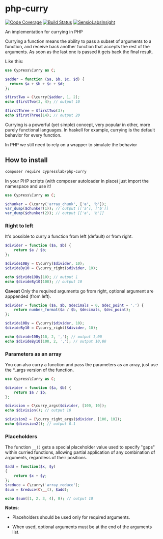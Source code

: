 # php-curry

[![Code Coverage](https://scrutinizer-ci.com/g/matteosister/php-curry/badges/coverage.png?b=master)](https://scrutinizer-ci.com/g/matteosister/php-curry/?branch=master)
[![Build Status](https://scrutinizer-ci.com/g/matteosister/php-curry/badges/build.png?b=master)](https://scrutinizer-ci.com/g/matteosister/php-curry/build-status/master)
[![SensioLabsInsight](https://insight.sensiolabs.com/projects/437a51d1-9829-4e22-b37b-77c80dd3947f/mini.png)](https://insight.sensiolabs.com/projects/437a51d1-9829-4e22-b37b-77c80dd3947f)

An implementation for currying in PHP

Currying a function means the ability to pass a subset of arguments to a function, and receive back another function that accepts the rest of the arguments. As soon as the last one is passed it gets back the final result.

Like this:

``` php
use Cypress\Curry as C;

$adder = function ($a, $b, $c, $d) {
  return $a + $b + $c + $d;
};

$firstTwo = C\curry($adder, 1, 2);
echo $firstTwo(3, 4); // output 10

$firstThree = $firstTwo(3);
echo $firstThree(14); // output 20
```

Currying is a powerful (yet simple) concept, very popular in other, more purely functional languages. In haskell for example, currying is the default behavior for every function.

In PHP we still need to rely on a wrapper to simulate the behavior

## How to install

``` bash
composer require cypresslab/php-curry
```

In your PHP scripts (with composer autoloader in place) just import the namespace and use it!

``` php
use Cypress\Curry as C;

$chunker = C\curry('array_chunk', ['a', 'b']);
var_dump($chunker(1)); // output [['a'], ['b']]
var_dump($chunker(2)); // output [['a', 'b']]
```

### Right to left

It's possible to curry a function from left (default) or from right.

``` php
$divider = function ($a, $b) {
    return $a / $b;
};

$divide10By = C\curry($divider, 10);
$divideBy10 = C\curry_right($divider, 10);

echo $divide10By(10); // output 1
echo $divideBy10(100); // output 10
```

**Caveat** Only the required arguments go from right, optional argument are apppended (from left).

``` php
$divider = function ($a, $b, $decimals = 0, $dec_point = '.') {
    return number_format($a / $b, $decimals, $dec_point);
};

$divide10By = C\curry($divider, 10);
$divideBy10 = C\curry_right($divider, 10);

echo $divide10By(10, 2, ','); // output 1,00
echo $divideBy10(100, 2, ','); // output 10,00
```

### Parameters as an array

You can also curry a function and pass the parameters as an array, just use the \*_args version of the function.

``` php
use Cypress\Curry as C;

$divider = function ($a, $b) {
    return $a / $b;
};

$division = C\curry_args($divider, [100, 10]);
echo $division(); // output 10

$division2 = C\curry_right_args($divider, [100, 10]);
echo $division2(); // output 0.1
```

### Placeholders

The function `__()` gets a special placeholder value used to specify "gaps" within curried functions, allowing partial application of any combination of arguments, regardless of their positions.

```php
$add = function($x, $y)
{ 
	return $x + $y; 
};
$reduce = C\curry('array_reduce');
$sum = $reduce(C\__(), $add);

echo $sum([1, 2, 3, 4], 0); // output 10
```

**Notes**:

- Placeholders should be used only for required arguments.

- When used, optional arguments must be at the end of the arguments list.
